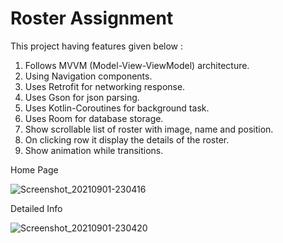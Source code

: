 # Roster Assignment

This project having features given below :

1. Follows MVVM (Model-View-ViewModel) architecture.
2. Using Navigation components.
3. Uses Retrofit for networking response.
4. Uses Gson for json parsing.
5. Uses Kotlin-Coroutines for background task.
6. Uses Room for database storage.
7. Show scrollable list of roster with image, name and position.
8. On clicking row it display the details of the roster.
9. Show animation while transitions.

Home Page

![Screenshot_20210901-230416](https://user-images.githubusercontent.com/85156549/131719227-4a4c2d33-ae97-4dfa-9eb4-99891254f5fd.jpg)

Detailed Info

![Screenshot_20210901-230420](https://user-images.githubusercontent.com/85156549/131719219-f0e7caa7-9953-40b5-b896-60482e1b2c5a.jpg)

